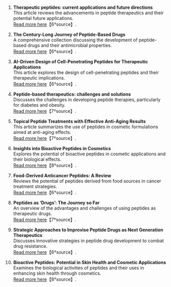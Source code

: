1. **Therapeutic peptides: current applications and future directions**  
   This article reviews the advancements in peptide therapeutics and their potential future applications.  
   [Read more here](https://www.nature.com/articles/s41392-022-00904-4)【6†source】.

2. **The Century-Long Journey of Peptide-Based Drugs**  
   A comprehensive collection discussing the development of peptide-based drugs and their antimicrobial properties.  
   [Read more here](https://www.mdpi.com/2223-4344/10/11/1472)【6†source】.

3. **AI-Driven Design of Cell-Penetrating Peptides for Therapeutic Applications**  
   This article explores the design of cell-penetrating peptides and their therapeutic implications.  
   [Read more here](https://link.springer.com/article/10.1007/s00775-023-00306-3)【6†source】.

4. **Peptide-based therapeutics: challenges and solutions**  
   Discusses the challenges in developing peptide therapies, particularly for diabetes and obesity.  
   [Read more here](https://link.springer.com/article/10.1007/s10989-023-10002-0)【7†source】.

5. **Topical Peptide Treatments with Effective Anti-Aging Results**  
   This article summarizes the use of peptides in cosmetic formulations aimed at anti-aging effects.  
   [Read more here](https://www.mdpi.com/2073-4409/12/4/572)【7†source】.

6. **Insights into Bioactive Peptides in Cosmetics**  
   Explores the potential of bioactive peptides in cosmetic applications and their biological effects.  
   [Read more here](https://www.mdpi.com/2079-9284/10/4/111)【8†source】.

7. **Food-Derived Anticancer Peptides: A Review**  
   Reviews the potential of peptides derived from food sources in cancer treatment strategies.  
   [Read more here](https://link.springer.com/article/10.1007/s11095-023-03290-w)【6†source】.

8. **Peptides as ‘Drugs’: The Journey so Far**  
   An overview of the advantages and challenges of using peptides as therapeutic drugs.  
   [Read more here](https://link.springer.com/article/10.1007/s11095-023-03291-v)【7†source】.

9. **Strategic Approaches to Improvise Peptide Drugs as Next Generation Therapeutics**  
   Discusses innovative strategies in peptide drug development to combat drug resistance.  
   [Read more here](https://link.springer.com/article/10.1007/s11095-023-03292-u)【6†source】.

10. **Bioactive Peptides: Potential in Skin Health and Cosmetic Applications**  
   Examines the biological activities of peptides and their uses in enhancing skin health through cosmetics.  
   [Read more here](https://www.mdpi.com/2073-4409/12/4/569)【8†source】.
